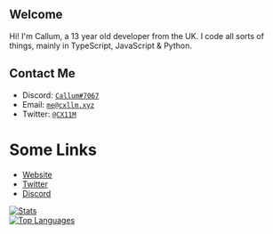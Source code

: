 ## Welcome
Hi! I'm Callum, a 13 year old developer from the UK. I code all sorts of things, mainly in TypeScript, JavaScript & Python.
<br>
## Contact Me
- Discord: [`Callum#7067`](https://discord.com/users/536949735299219467)
- Email: [`me@cxllm.xyz`](mailto:me@cxllm.xyz)
- Twitter: [`@CX11M`](https://twitter.com/CX11M)
# Some Links
- [Website](https://cxllm.xyz/)
- [Twitter](https://twitter.com/CX11M) 
- [Discord](https://discord.com/users/536949735299219467)

[![Stats](https://github-readme-stats.vercel.app/api?username=cxllm&show_icons=true&theme=algolia&count_private=true)](https://github.com/cxllm)
<br>
[![Top Languages](https://github-readme-stats.vercel.app/api/top-langs/?username=cxllm&theme=algolia&card_width=495)](https://github.com/cxllm)

